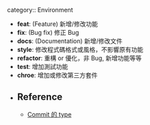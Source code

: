 category:: Environment

- **feat**: (Feature) 新增/修改功能
- **fix**: (Bug fix) 修正 Bug
- **docs**: (Documentation) 新增/修改文件
- **style**: 修改程式碼格式或風格，不影響原有功能
- **refactor**: 重構 or 優化，非 Bug, 新增功能等等
- **test**: 增加測試功能
- **chroe**: 增加或修改第三方套件
- ## Reference
	- [Commit 的 type](https://israynotarray.com/git/20200914/1124442109/#Commit-%E7%9A%84-type)